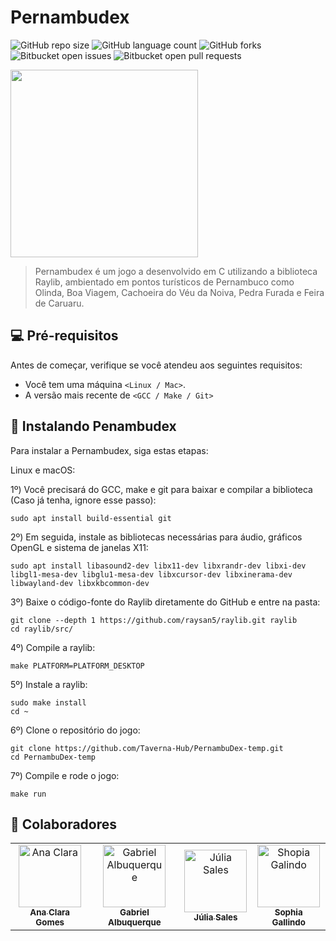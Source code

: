 # Pernambudex

![GitHub repo size](https://img.shields.io/github/repo-size/Taverna-Hub/PernambuDex-temp?style=for-the-badge)
![GitHub language count](https://img.shields.io/github/languages/count/Taverna-Hub/PernambuDex-temp?style=for-the-badge)
![GitHub forks](https://img.shields.io/github/forks/Taverna-Hub/PernambuDex-temp?style=for-the-badge)
![Bitbucket open issues](https://img.shields.io/bitbucket/issues/Taverna-Hub/PernambuDex-temp?style=for-the-badge)
![Bitbucket open pull requests](https://img.shields.io/bitbucket/pr-raw/Taverna-Hub/PernambuDex-temp?style=for-the-badge)

<img src="https://github.com/user-attachments/assets/c349090a-2eef-4307-9e79-7dc740decc75" width="300px">

> Pernambudex é um jogo a desenvolvido em C utilizando a biblioteca Raylib, ambientado em pontos turísticos de Pernambuco como Olinda, Boa Viagem, Cachoeira do Véu da Noiva, Pedra Furada e Feira de Caruaru.


## 💻 Pré-requisitos

Antes de começar, verifique se você atendeu aos seguintes requisitos:

- Você tem uma máquina `<Linux / Mac>`.
-  A versão mais recente de `<GCC / Make / Git>`

## 🚀 Instalando Penambudex

Para instalar a Pernambudex, siga estas etapas:

Linux e macOS:

1º)  Você precisará do GCC, make e git para baixar e compilar a biblioteca (Caso já tenha, ignore esse passo):
```
sudo apt install build-essential git
```

2º)  Em seguida, instale as bibliotecas necessárias para áudio, gráficos OpenGL e sistema de janelas X11:
```
sudo apt install libasound2-dev libx11-dev libxrandr-dev libxi-dev libgl1-mesa-dev libglu1-mesa-dev libxcursor-dev libxinerama-dev libwayland-dev libxkbcommon-dev
```

3º)  Baixe o código-fonte do Raylib diretamente do GitHub e entre na pasta:
```
git clone --depth 1 https://github.com/raysan5/raylib.git raylib
cd raylib/src/
```

4º)  Compile a raylib:
```
make PLATFORM=PLATFORM_DESKTOP
```

5º)  Instale a raylib:
```
sudo make install
cd ~
```

6º)  Clone o repositório do jogo:
```
git clone https://github.com/Taverna-Hub/PernambuDex-temp.git
cd PernambuDex-temp
```

7º)  Compile e rode o jogo:
```
make run
```

## 🤝 Colaboradores


<table>
  <tr>
    <td align="center">
      <a href="https://github.com/Pandor4b">
        <img src="https://avatars.githubusercontent.com/u/142419823?v=4" width="100px;" alt="Ana Clara"/><br>
        <sub>
          <b>Ana Clara Gomes</b>
        </sub>
      </a>
    </td>
    <td align="center">
      <a href="https://github.com/deadcube04">
        <img src="https://avatars.githubusercontent.com/u/142417669?v=4" width="100px;" alt="Gabriel Albuquerque"/><br>
        <sub>
          <b>Gabriel Albuquerque</b>
        </sub>
      </a>
    </td>
    <td align="center">
      <a href="https://github.com/julsales" >
        <img src="https://avatars.githubusercontent.com/u/142419446?v=4" width="100px;" alt="Júlia Sales"/><br>
        <sub>
          <b>Júlia Sales</b>
        </sub>
      </a>
    </td>
    <td align="center">
      <a href="https://github.com/Sophia-15" >
        <img src="https://avatars.githubusercontent.com/u/67246528?v=4" width="100px;" alt="Shopia Galindo"/><br>
        <sub>
          <b>Sophia Gallindo</b>
        </sub>
      </a>
    </td>
  </tr>
</table>
